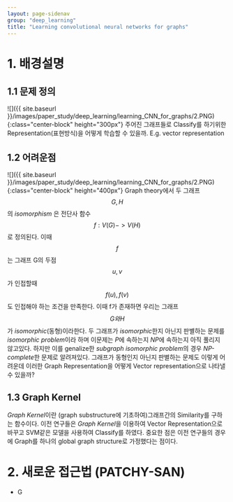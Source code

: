 ```yaml
---
layout: page-sidenav
group: "deep_learning"
title: "Learning convolutional neural networks for graphs"
---
```

# 1. 배경설명
## 1.1 문제 정의 
![]({{ site.baseurl }}/images/paper_study/deep_learning/learning_CNN_for_graphs/2.PNG){:class="center-block" height="300px"}
주어진 그래프들로 Classify를 하기위한 Representation(표현방식)을 어떻게 학습할 수 있을까. E.g. vector representation
## 1.2 어려운점
![]({{ site.baseurl }}/images/paper_study/deep_learning/learning_CNN_for_graphs/2.PNG){:class="center-block" height="400px"}
Graph theory에서 두 그래프 $$G, H$$ 의 *isomorphism* 은 전단사 함수 $$f:V(G) -> V(H)$$로 정의된다. 이때 $$f$$는 그래프 G의 두점 $$u,v$$가 인접할때 $$f(u),f(v)$$ 도 인접해야 하는 조건을 만족한다. 이때 f가 존재하면 우리는 그래프 $$G와 H$$가 *isomorphic*(동형)이라한다. 두 그래프가 *isomorphic*한지 아닌지 판별하는 문제를 *isomorphic problem*이라 하며 이문제는 *P*에 속하는지 *NP*에 속하는지 아직 풀리지 않고있다. 하지만 이를 genalize한 *subgraph isomorphic problem*의 경우 *NP-complete*한 문제로 알려져있다. 그래프가 동형인지 아닌지 판별하는 문제도 이렇게 어려운데 이러한 Graph Representation을 어떻게 Vector representation으로 나타낼 수 있을까?
## 1.3 Graph Kernel
*Graph Kernel*이란 (graph substructure에 기초하여)그래프간의 Similarity를 구하는 함수이다. 이전 연구들은 *Graph Kernel*을 이용하여 Vector Representation으로 바꾸고 SVM같은 모델을 사용하여 Classify를 하였다. 중요한 점은 이전 연구들의 경우에 Graph를 하나의 global graph structure로 가정했다는 점이다.

# 2. 새로운 접근법 (PATCHY-SAN)
- G

